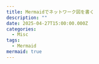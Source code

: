 ```yaml
---
title: Mermaidでネットワーク図を書く
description: ""
date: 2025-04-27T15:00:00.000Z
categories:
  - Misc
tags:
  - Mermaid
mermaid: true
---
```

